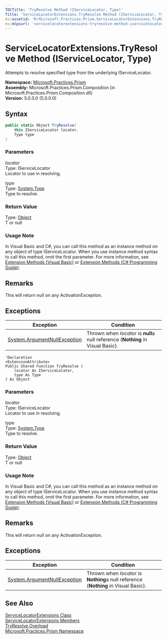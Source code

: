 ```yaml
---
TOCTitle: 'TryResolve Method (IServiceLocator, Type)'
Title: 'ServiceLocatorExtensions.TryResolve Method (IServiceLocator, Type) (Microsoft.Practices.Prism)'
ms:assetid: 'M:Microsoft.Practices.Prism.ServiceLocatorExtensions.TryResolve(Microsoft.Practices.ServiceLocation.IServiceLocator,System.Type)'
ms:mtpsurl: 'servicelocatorextensions-tryresolve-method-iservicelocator-type-mspp.md'
---
```



# ServiceLocatorExtensions.TryResolve Method (IServiceLocator, Type)

Attempts to resolve specified type from the underlying IServiceLocator.

**Namespace:** [Microsoft.Practices.Prism](/patterns-practices/reference/mspp-namespace)<br/>
**Assembly:** Microsoft.Practices.Prism.Composition (in Microsoft.Practices.Prism.Composition.dll)<br/>
**Version:** 5.0.0.0 (5.0.0.0)

## Syntax
```C#
public static Object TryResolve(
	this IServiceLocator locator,
	Type type
)
```
### Parameters
*locator*  
Type: IServiceLocator   
Locator to use in resolving.

*type*  
Type: [System.Type](http://msdn.microsoft.com/en-us/library/42892f65)   
Type to resolve.

### Return Value

Type: [Object](http://msdn.microsoft.com/en-us/library/e5kfa45b)   
T or null
### Usage Note

In Visual Basic and C\#, you can call this method as an instance method on any object of type IServiceLocator. When you use instance method syntax to call this method, omit the first parameter. For more information, see [Extension Methods (Visual Basic)](http://msdn.microsoft.com/en-us/library/bb384936.aspx) or [Extension Methods (C\# Programming Guide)](http://msdn.microsoft.com/en-us/library/bb383977.aspx).

## Remarks

 This will return null on any ActivationException.
## Exceptions

| Exception                                                                             | Condition                                                                            |
|---------------------------------------------------------------------------------------|--------------------------------------------------------------------------------------|
| [System.ArgumentNullException](http://msdn.microsoft.com/en-us/library/27426hcy) | Thrown when *locator* is **null**a null reference (**Nothing** in Visual Basic). |

```VB
'Declaration
<ExtensionAttribute> 
Public Shared Function TryResolve ( 
	locator As IServiceLocator,
	type As Type
) As Object
```

### Parameters
*locator*  
Type: IServiceLocator   
Locator to use in resolving.

*type*  
Type: [System.Type](http://msdn.microsoft.com/en-us/library/42892f65)   
Type to resolve.

### Return Value

Type: [Object](http://msdn.microsoft.com/en-us/library/e5kfa45b)   
T or null
### Usage Note

In Visual Basic and C\#, you can call this method as an instance method on any object of type IServiceLocator. When you use instance method syntax to call this method, omit the first parameter. For more information, see [Extension Methods (Visual Basic)](http://msdn.microsoft.com/en-us/library/bb384936.aspx) or [Extension Methods (C\# Programming Guide)](http://msdn.microsoft.com/en-us/library/bb383977.aspx).

## Remarks

 This will return null on any ActivationException.

## Exceptions


| Exception                                                                             | Condition                                                                            |
|---------------------------------------------------------------------------------------|--------------------------------------------------------------------------------------|
| [System.ArgumentNullException](http://msdn.microsoft.com/en-us/library/27426hcy) | Thrown when *locator* is **Nothing**a null reference (**Nothing** in Visual Basic). |

## See Also

[ServiceLocatorExtensions Class](/patterns-practices/reference/servicelocatorextensions-class-mspp)<br/>
[ServiceLocatorExtensions Members](/patterns-practices/reference/servicelocatorextensions-members-mspp)<br/>
[TryResolve Overload](/patterns-practices/reference/servicelocatorextensions-tryresolve-method-mspp)<br/>
[Microsoft.Practices.Prism Namespace](/patterns-practices/reference/mspp-namespace)<br/>